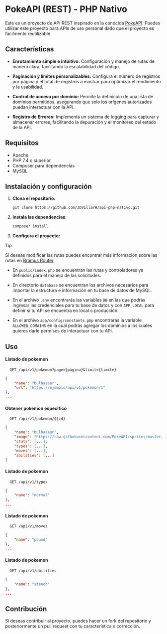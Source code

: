 # PokeAPI (REST) - PHP Nativo

Este es un proyecto de API REST inspirado en la conocida [PokeAPI](https://pokeapi.co/).
Puedes utilizar este proyecto para APIs de uso personal dado que el proyecto es fácilmente reutilizable.

## Características

- **Enrutamiento simple e intuitivo:** Configuración y manejo de rutas de manera clara, facilitando la escalabilidad del código.

- **Paginación y límites personalizables:** Configura el número de registros por página y el total de registros a mostrar para optimizar el rendimiento y la usabilidad.

- **Control de acceso por dominio:** Permite la definición de una lista de dominios permitidos, asegurando que solo los orígenes autorizados puedan interactuar con la API.

- **Registro de Errores:** Implementa un sistema de logging para capturar y almacenar errores, facilitando la depuración y el monitoreo del estado de la API.

## Requisitos

- Apache
- PHP 7.4 o superior
- Composer para dependencias
- MySQL

## Instalación y configuración

1. **Clona el repositorio:**

   ```bash
   git clone https://github.com/JDVillarH/api-php-nativo.git
   ```

2. **Instala las dependencias:**

   ```bash
   composer install
   ```

3. **Configura el proyecto:**

> [!TIP]  
> Si deseas modificar las rutas puedes encontrar más información sobre las rutas en [Bramus Router](https://github.com/bramus/router)

- En `public/index.php` se encuentran las rutas y controladores ya definidos para el manejo de las solicitudes.

- En directorio `database` se encuentran los archivos necesarios para importar la estructura e información en tu base de datos de MySQL.

- En el archivo `.env` encontrarás las variables `DB` en las que podrás ingresar las credenciales para tu base de datos y con `APP_LOCAL` para definir si tu API se encuentra en local o producción.

- En el archivo `app/config/constants.php` encontrarás la variable `ALLOWED_DOMAINS` en la cual podrás agregar los dominios a los cuales quieres darle permisos de interactuar con tu API.

## Uso

#### Listado de pokemon

```http
  GET /api/v1/pokemon?page={página}&limit={limite}
```

```json
{
    "name": "bulbasaur",
    "url": "https://ejemplo/api/v1/pokemon/1"
},
...
```

#### Obtener pokemon especifico

```http
  GET /api/v1/pokemon/${id}
```

```json
{
    "name": "bulbasaur",
    "image": "https://raw.githubusercontent.com/PokeAPI/sprites/master/sprites/pokemon/other/dream-world/1.svg",
    "stats": [...],
    "types": [...],
    "moves": [...],
    "abilities": [...]
}
```

#### Listado de pokemon

```http
  GET /api/v1/types
```

```json
{
    "name": "normal"
},
...
```

#### Listado de pokemon

```http
  GET /api/v1/moves
```

```json
{
    "name": "pound"
},
...
```

#### Listado de pokemon

```http
  GET /api/v1/abilities
```

```json
{
    "name": "stench"
},
...
```

## Contribución

Si deseas contribuir al proyecto, puedes hacer un fork del repositorio y posteriormente un pull request con tu característica o corrección.
